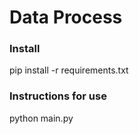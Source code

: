 # Data Process

### Install
pip install -r requirements.txt

### Instructions for use
python main.py